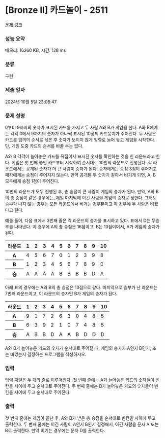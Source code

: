 # [Bronze II] 카드놀이 - 2511 

[문제 링크](https://www.acmicpc.net/problem/2511) 

### 성능 요약

메모리: 16260 KB, 시간: 128 ms

### 분류

구현

### 제출 일자

2024년 10월 5일 23:08:47

### 문제 설명

<p>0부터 9까지의 숫자가 표시된 카드를 가지고 두 사람 A와 B가 게임을 한다. A와 B에게는 각각 0에서 9까지의 숫자가 하나씩 표시된 10장의 카드뭉치가 주어진다. 두 사람은 카드를 임의의 순서로 섞은 후 숫자가 보이지 않게 일렬로 늘어  놓고 게임을 시작한다. 단, 게임 도중 카드의 순서를 바꿀 수는 없다.</p>

<p>A와 B 각각이 늘어놓은 카드를 뒤집어서 표시된 숫자를 확인하는 것을 한 라운드라고 한다. 게임은 첫 번째 놓인 카드부터 시작하여 순서대로 10번의 라운드로 진행된다. 각 라운드에서는 공개된 숫자가 더 큰 사람이 승자가 된다. 승자에게는 승점 3점이 주어지고 패자에게는 승점이 주어지지 않는다. 만약 공개된 두 숫자가 같아서 비기게 되면, A, B 모두에게 승점 1점이 주어진다. </p>

<p>10번의 라운드가 모두 진행된 후, 총 승점이 큰 사람이 게임의 승자가 된다. 만약, A와 B의 총 승점이 같은 경우에는, 제일 마지막에 이긴 사람을 게임의 승자로 정한다. 그래도 승부가 나지 않는 경우는 모든 라운드에서 비기는 경우뿐이고 이 경우에 두 사람은 비겼다고 한다.</p>

<p>예를 들어, 다음 표에서 3번째 줄은 각 라운드의 승자를 표시하고 있다. 표에서 D는 무승부를 나타낸다. 이 경우에 A의 총 승점은 16점이고, B는 13점이어서, A가 게임의 승자가 된다. </p>

<table class="table table-bordered td-center th-center table-center-50">
	<thead>
		<tr>
			<th>라운드</th>
			<th>1</th>
			<th>2</th>
			<th>3</th>
			<th>4</th>
			<th>5</th>
			<th>6</th>
			<th>7</th>
			<th>8</th>
			<th>9</th>
			<th>10</th>
		</tr>
	</thead>
	<tbody>
		<tr>
			<th>A</th>
			<td>4</td>
			<td>5</td>
			<td>6</td>
			<td>7</td>
			<td>0</td>
			<td>1</td>
			<td>2</td>
			<td>3</td>
			<td>9</td>
			<td>8</td>
		</tr>
		<tr>
			<th>B</th>
			<td>1</td>
			<td>2</td>
			<td>3</td>
			<td>4</td>
			<td>5</td>
			<td>6</td>
			<td>7</td>
			<td>8</td>
			<td>9</td>
			<td>0</td>
		</tr>
		<tr>
			<th>승</th>
			<td>A</td>
			<td>A</td>
			<td>A</td>
			<td>A</td>
			<td>B</td>
			<td>B</td>
			<td>B</td>
			<td>B</td>
			<td>D</td>
			<td>A</td>
		</tr>
	</tbody>
</table>

<p>아래 표의 경우에는 A와 B의 총 승점은 13점으로 같다. 마지막으로 승부가 난 라운드는 7번째 라운드이고, 이 라운드의 승자인 B가 게임의 승자가 된다. </p>

<table class="table table-bordered td-center th-center table-center-50">
	<thead>
		<tr>
			<th>라운드</th>
			<th>1</th>
			<th>2</th>
			<th>3</th>
			<th>4</th>
			<th>5</th>
			<th>6</th>
			<th>7</th>
			<th>8</th>
			<th>9</th>
			<th>10</th>
		</tr>
	</thead>
	<tbody>
		<tr>
			<th>A</th>
			<td>9</td>
			<td>1</td>
			<td>7</td>
			<td>2</td>
			<td>6</td>
			<td>3</td>
			<td>0</td>
			<td>4</td>
			<td>8</td>
			<td>5</td>
		</tr>
		<tr>
			<th>B</th>
			<td>6</td>
			<td>3</td>
			<td>9</td>
			<td>2</td>
			<td>1</td>
			<td>0</td>
			<td>7</td>
			<td>4</td>
			<td>8</td>
			<td>5</td>
		</tr>
		<tr>
			<th>승</th>
			<td>A</td>
			<td>B</td>
			<td>B</td>
			<td>D</td>
			<td>A</td>
			<td>A</td>
			<td>B</td>
			<td>D</td>
			<td>D</td>
			<td>D</td>
		</tr>
	</tbody>
</table>

<p>A와 B가 늘어놓은 카드의 숫자가 순서대로 주어질 때, 게임의 승자가 A인지 B인지, 또는 비겼는지 결정하는 프로그램을 작성하시오.</p>

### 입력 

 <p>입력 파일은 두 개의 줄로 이루어진다. 첫 번째 줄에는 A가 늘어놓은 카드의 숫자들이 빈칸을 사이에 두고 순서대로 주어진다. 두 번째 줄에는 B가 늘어놓은 카드의 숫자들이 빈칸을 사이에 두고 순서대로 주어진다. </p>

### 출력 

 <p>첫 번째 줄에는 게임이 끝난 후, A와 B가 받은 총 승점을 순서대로 빈칸을 사이에 두고 출력한다. 두 번째 줄에는 이긴 사람이 A인지 B인지 결정해서, 이긴 사람을 문자 A 또는 B로 출력한다. 만약 비기는 경우에는 문자 D를 출력한다. </p>


